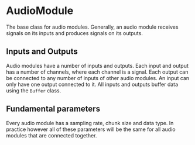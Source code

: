 # AudioModule

The base class for audio modules. Generally, an audio module receives signals on its inputs and produces signals on its outputs.

## Inputs and Outputs

Audio modules have a number of inputs and outputs. Each input and output has a number of channels, where each channel is a signal. Each output can be connected to any number of inputs of other audio modules. An input can only have one output connected to it. All inputs and outputs buffer data using the `Buffer` class.

## Fundamental parameters

Every audio module has a sampling rate, chunk size and data type. In practice however all of these parameters will be the same for all audio modules that are connected together.
